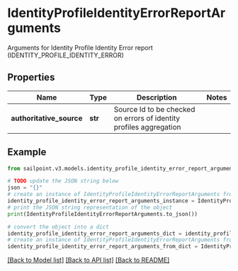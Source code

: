 # IdentityProfileIdentityErrorReportArguments

Arguments for Identity Profile Identity Error report (IDENTITY_PROFILE_IDENTITY_ERROR)

## Properties

Name | Type | Description | Notes
------------ | ------------- | ------------- | -------------
**authoritative_source** | **str** | Source Id to be checked on errors of identity profiles aggregation | 

## Example

```python
from sailpoint.v3.models.identity_profile_identity_error_report_arguments import IdentityProfileIdentityErrorReportArguments

# TODO update the JSON string below
json = "{}"
# create an instance of IdentityProfileIdentityErrorReportArguments from a JSON string
identity_profile_identity_error_report_arguments_instance = IdentityProfileIdentityErrorReportArguments.from_json(json)
# print the JSON string representation of the object
print(IdentityProfileIdentityErrorReportArguments.to_json())

# convert the object into a dict
identity_profile_identity_error_report_arguments_dict = identity_profile_identity_error_report_arguments_instance.to_dict()
# create an instance of IdentityProfileIdentityErrorReportArguments from a dict
identity_profile_identity_error_report_arguments_from_dict = IdentityProfileIdentityErrorReportArguments.from_dict(identity_profile_identity_error_report_arguments_dict)
```
[[Back to Model list]](../README.md#documentation-for-models) [[Back to API list]](../README.md#documentation-for-api-endpoints) [[Back to README]](../README.md)


